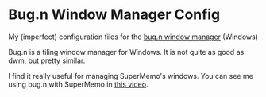# Bug.n Window Manager Config

My (imperfect) configuration files for the [bug.n window manager](https://github.com/fuhsjr00/bug.n) (Windows)

Bug.n is a tiling window manager for Windows. It is not quite as good as dwm, but pretty similar.

I find it really useful for managing SuperMemo's windows. You can see me using bug.n with SuperMemo in [this video](https://www.youtube.com/watch?v=b1-sHbgJpqc).
